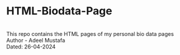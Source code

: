 # HTML-Biodata-Page
<br>
This repo contains the HTML pages of my personal bio data pages
<br> Author - Adeel Mustafa
<br> Dated: 26-04-2024
